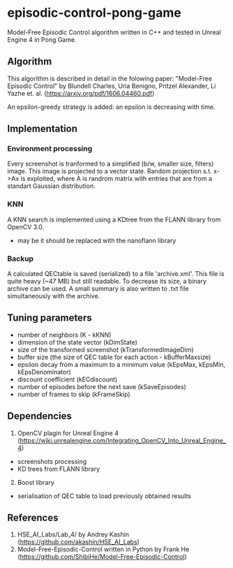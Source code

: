 # episodic-control-pong-game
Model-Free Episodic Control algorithm written in C++ and tested in Unreal Engine 4 in Pong Game.

## Algorithm
This algorithm is described in detail in the folowing paper: 
"Model-Free Episodic Control" by Blundell Charles, Uria Benigno, Pritzel Alexander, Li Yazhe et. al. (https://arxiv.org/pdf/1606.04460.pdf)

An epsilon-greedy strategy is added: an epsilon is decreasing with time.

## Implementation
### Environment processing
Every screenshot is tranformed to a simplified (b/w, smaller size, filters) image. This image is projected to a vector state.
Random projection s.t. x->Ax is exploited, where A is randrom matrix with entries that are from a standart Gaussian distribution. 
### KNN
A KNN search is implemented using a KDtree from the FLANN library from OpenCV 3.0.
* may be it should be replaced with the nanoflann library
### Backup
A calculated QECtable is saved (serialized) to a file 'archive.xml'. This file is quite heavy (~47 MB) but still readable. To decrease its size, a binary archive can be used.
A small summary is also written to .txt file simultaneously with the archive. 

## Tuning parameters
* number of neighbors (K - kKNN)
* dimension of the state vector (kDimState)
* size of the transformed screenshot (kTransformedImageDim)
* buffer size (the size of QEC table for each action - kBufferMaxsize)
* epsilon decay from a maximum to a minimum value (kEpsMax, kEpsMin, kEpsDenominator)
* discount coefficient (kECdiscount)
* number of episodes before the next save (kSaveEpisodes)
* number of frames to skip (kFrameSkip)

## Dependencies
1. OpenCV plagin for Unreal Engine 4 (https://wiki.unrealengine.com/Integrating_OpenCV_Into_Unreal_Engine_4)
  - screenshots processing
  - KD trees from FLANN library
2. Boost library
  - serialisation of QEC table to load previously obtained results
  
## References
1. HSE_AI_Labs/Lab_4/ by Andrey Kashin (https://github.com/akashin/HSE_AI_Labs)
2. Model-Free-Episodic-Control written in Python by Frank He (https://github.com/ShibiHe/Model-Free-Episodic-Control)

